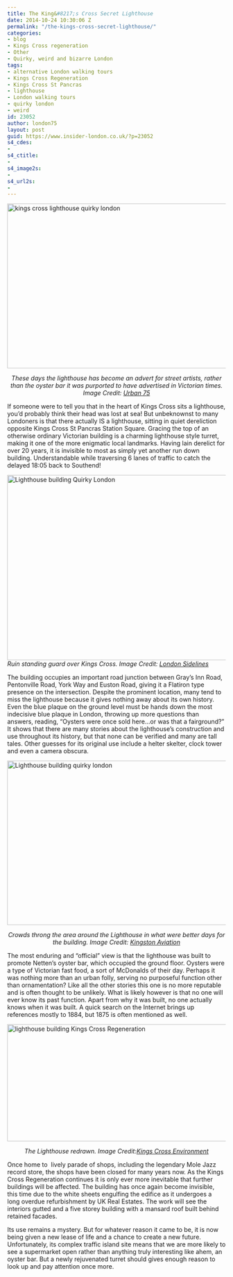 ```yaml
---
title: The King&#8217;s Cross Secret Lighthouse
date: 2014-10-24 10:30:06 Z
permalink: "/the-kings-cross-secret-lighthouse/"
categories:
- blog
- Kings Cross regeneration
- Other
- Quirky, weird and bizarre London
tags:
- alternative London walking tours
- Kings Cross Regeneration
- Kings Cross St Pancras
- lighthouse
- London walking tours
- quirky london
- weird
id: 23052
author: london75
layout: post
guid: https://www.insider-london.co.uk/?p=23052
s4_cdes:
- 
s4_ctitle:
- 
s4_image2s:
- 
s4_url2s:
- 
---
```


<img class="aligncenter size-full wp-image-23061" src="/wp-content/uploads/2014/10/kings-cross-lighthouse-01.jpg" alt="kings cross lighthouse quirky london" width="569" height="380" />

<p style="text-align: center;">
  <em>These days the lighthouse has become an advert for street artists, rather than the oyster bar it was purported to have advertised in Victorian times. Image Credit: <a href="http://www.urban75.org/blog/kings-cross-lighthouse-continues-to-rot-away/">Urban 75</a></em>
</p>

<p style="text-align: left;">
  If someone were to tell you that in the heart of Kings Cross sits a lighthouse, you’d probably think their head was lost at sea! But unbeknownst to many Londoners is that there actually IS a lighthouse, sitting in quiet dereliction opposite Kings Cross St Pancras Station Square. Gracing the top of an otherwise ordinary Victorian building is a charming lighthouse style turret, making it one of the more enigmatic local landmarks. Having lain derelict for over 20 years, it is invisible to most as simply yet another run down building. Understandable while traversing 6 lanes of traffic to catch the delayed 18:05 back to Southend!
</p>

<p style="text-align: left;">
  <img class="aligncenter size-full wp-image-23056" src="/wp-content/uploads/2014/10/Pentonville-015a.jpg" alt="Lighthouse building Quirky London" width="569" height="427" /><br /> <em>Ruin standing guard over Kings Cross. Image Credit: <a href="http://londonsidelines.blogspot.co.uk/2011/06/decaying-landmark-at-kings-cross.html">London Sidelines</a></em>
</p>

The building occupies an important road junction between Gray’s Inn Road, Pentonville Road, York Way and Euston Road, giving it a Flatiron type presence on the intersection. Despite the prominent location, many tend to miss the lighthouse because it gives nothing away about its own history. Even the blue plaque on the ground level must be hands down the most indecisive blue plaque in London, throwing up more questions than answers, reading, “Oysters were once sold here…or was that a fairground?” It shows that there are many stories about the lighthouse’s construction and use throughout its history, but that none can be verified and many are tall tales. Other guesses for its original use include a helter skelter, clock tower and even a camera obscura.

<img class="aligncenter size-full wp-image-23057" src="/wp-content/uploads/2014/10/Crowd-outside-Kings-Cross-S.jpg" alt="Lighthouse building quirky london " width="569" height="379" />

<p style="text-align: center;">
  <em>Crowds throng the area around the Lighthouse in what were better days for the building. Image Credit: <a href="http://www.kingstonaviation.org/resources/from-the-surrey-comet/1919---atlantic-crossing-attempt.html">Kingston Aviation</a></em>
</p>

The most enduring and “official” view is that the lighthouse was built to promote Netten’s oyster bar, which occupied the ground floor. Oysters were a type of Victorian fast food, a sort of McDonalds of their day. Perhaps it was nothing more than an urban folly, serving no purposeful function other than ornamentation? Like all the other stories this one is no more reputable and is often thought to be unlikely. What is likely however is that no one will ever know its past function. Apart from why it was built, no one actually knows when it was built. A quick search on the Internet brings up references mostly to 1884, but 1875 is often mentioned as well.

<img class="aligncenter size-full wp-image-23058" src="/wp-content/uploads/2014/10/lighthouse-building-proposal.jpg" alt="lighthouse building Kings Cross Regeneration " width="569" height="270" />

<p style="text-align: center;">
  <em>The Lighthouse redrawn. Image Credit:<a href="http://kingscrossenvironment.com/2013/08/08/kings-cross-lighthouse-building-refurbishment-begins-to-gear-up/">Kings Cross Environment</a></em>
</p>

Once home to  lively parade of shops, including the legendary Mole Jazz record store, the shops have been closed for many years now. As the Kings Cross Regeneration continues it is only ever more inevitable that further buildings will be affected. The building has once again become invisible, this time due to the white sheets engulfing the edifice as it undergoes a long overdue refurbishment by UK Real Estates. The work will see the interiors gutted and a five storey building with a mansard roof built behind retained facades.

Its use remains a mystery. But for whatever reason it came to be, it is now being given a new lease of life and a chance to create a new future. Unfortunately, its complex traffic island site means that we are more likely to see a supermarket open rather than anything truly interesting like ahem, an oyster bar. But a newly rejuvenated turret should gives enough reason to look up and pay attention once more.
